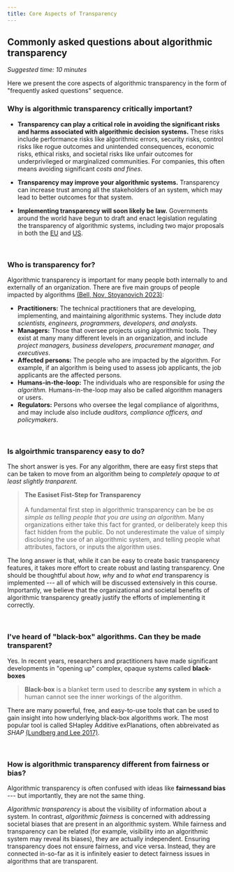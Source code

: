```yaml
---
title: Core Aspects of Transparency
---
```


## Commonly asked questions about algorithmic transparency
_Suggested time: 10 minutes_

Here we present the core aspects of algorithmic transparency in the form of "frequently asked questions" sequence.

### Why is algorithmic transparency critically important?

- **Transparency can play a critical role in avoiding the significant risks and harms associated with algorithmic decision systems.** These risks include performance risks like algorithmic errors, security risks, control risks like rogue outcomes and unintended consequences, economic risks, ethical risks, and societal risks like unfair outcomes for underprivileged or marginalized communities. For companies, this often means avoiding significant _costs and fines_.

- **Transparency may improve your algorithmic systems.** Transparency can increase trust among all the stakeholders of an system, which may lead to better outcomes for that system.

- **Implementing transparency will soon likely be law.** Governments around the world have begun to draft and enact legislation regulating the transparency of algorithmic systems, including two major proposals in both the <a href="https://artificialintelligenceact.eu/" target="_blank">EU</a> and <a href="https://www.whitehouse.gov/ostp/ai-bill-of-rights/" target="_blank">US</a>.

<br>

### Who is transparency for?

Algorithmic transparency is important for many people both internally to and externally of an organization. There are five main groups of people impacted by algorithms <a href="https://www.cambridge.org/core/journals/data-and-policy/article/think-about-the-stakeholders-first-toward-an-algorithmic-transparency-playbook-for-regulatory-compliance/10D7F194DB250DDF3A30471B5CEB9326" target="_blank">(Bell, Nov, Stoyanovich 2023)</a>:

- **Practitioners:** The technical practitioners that are developing, implementing, and maintaining algorithmic systems. They include _data scientists, engineers, programmers, developers, and analysts._
- **Managers:** Those that oversee projects using algorithmic tools. They exist at many many different levels in an organization, and include _project managers, business developers, procurement manager, and executives_.
- **Affected persons:** The people who are impacted by the algorithm. For example, if an algorithm is being used to assess job applicants, the job applicants are the affected persons.
- **Humans-in-the-loop:** The individuals who are responsible for _using the algorithm._ Humans-in-the-loop may also be called algorithm managers or users.
- **Regulators:** Persons who oversee the legal compliance of algorithms, and may include also include _auditors, compliance officers, and policymakers_.

<br>

### Is algoirthmic transparency easy to do?

The short answer is yes. For any algorithm, there are easy first steps that can be taken to move from an algorithm being to _completely opaque_ to _at least slightly tranparent._

> **The Easiset Fist-Step for Transparency** <br><br> A fundamental first step in algorithmic transparency can be be _as simple as telling people that you are using an algorithm_. Many organizations either take this fact for granted, or deliberately keep this fact hidden from the public. Do not underestimate the value of simply disclosing the use of an algorithmic system, and telling people what attributes, factors, or inputs the algorithm uses.

The long answer is that, while it can be easy to create basic transparency features, it takes more effort to create robust and lasting transparency. One should be thoughtful about _how_, _why_ and _to what end_ transparency is implemented --- all of which will be discussed extensively in this course. Importantly, we believe that the organizational and societal benefits of algorithmic transparency greatly justify the efforts of implementing it correctly.

<br>

### I've heard of "black-box" algorithms. Can they be made transparent?

Yes. In recent years, researchers and practitioners have made significant developments in "opening up" complex, opaque systems called **black-boxes**

> **Black-box** is a blanket term used to describe __any system__ in which a human cannot see the inner workings of the algorithm.

There are many powerful, free, and easy-to-use tools that can be used to gain insight into how underlying black-box algorithms work. The most popular tool is called SHapley Additive exPlanations, often abbreivated as _SHAP_ <a href="https://proceedings.neurips.cc/paper/2017/file/8a20a8621978632d76c43dfd28b67767-Paper.pdf" target="_blank">(Lundberg and Lee 2017)</a>.

<br>

### How is algorithmic transparency different from fairness or bias?

Algorithmic transparency is often confused with ideas like **fairnessand bias** --- but importantly, they are not the same thing.

_Algorithmic transparency_ is about the visibility of information about a system. In contrast, _algorithmic fairness_ is concerned with addressing societal biases that are present in an algorithmic system. While fairness and transparency can be related (for example, visibility into an algorithmic system may reveal its biases), they are actually independent. Ensuring transparency does not ensure fairness, and vice versa. Instead, they are connected in-so-far as it is infinitely easier to detect fairness issues in algorithms that are transparent.
